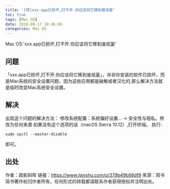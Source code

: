 ```yaml
---
title: '[转]xxx.app已损坏,打不开.你应该将它移到废纸篓'
toc: true
tags: [Mac OS]
date: 2018-09-17 10:46:06
categories: Mac OS
---
```

Mac OS:'xxx.app已损坏,打不开.你应该将它移到废纸篓'
<!-- more -->
## 问题
「xxx.app已损坏,打不开.你应该将它移到废纸篓」，并非你安装的软件已损坏，而是Mac系统的安全设置问题，因为这些应用都是破解或者汉化的,那么解决方法就是临时改变Mac系统安全设置。

## 解决
出现这个问题的解决方法：
修改系统配置：系统偏好设置... -> 安全性与隐私。修改为任何来源
如果没有这个选项的话（macOS Sierra 10.12）,打开终端，
执行:

```
sudo spctl --master-disable
```
即可。

## 出处
作者：疏影斜晖
链接：https://www.jianshu.com/p/379b49b88df9
來源：简书
简书著作权归作者所有，任何形式的转载都请联系作者获得授权并注明出处。
